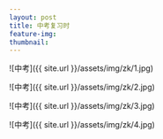 ```yaml
---
layout: post
title: 中考复习时
feature-img:
thumbnail:
---
```

![中考]({{ site.url }}/assets/img/zk/1.jpg)

![中考]({{ site.url }}/assets/img/zk/2.jpg)

![中考]({{ site.url }}/assets/img/zk/3.jpg)

![中考]({{ site.url }}/assets/img/zk/4.jpg)